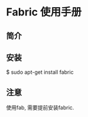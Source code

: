 

Fabric 使用手册
==============

简介
-----

安装
-----

$ sudo apt-get install fabric

注意
-----
使用fab, 需要提前安装fabric.


